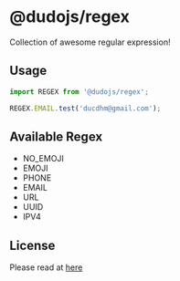 # @dudojs/regex
Collection of awesome regular expression!

## Usage
```javascript
import REGEX from '@dudojs/regex';

REGEX.EMAIL.test('ducdhm@gmail.com');
```

## Available Regex
 * NO_EMOJI
 * EMOJI
 * PHONE
 * EMAIL
 * URL
 * UUID
 * IPV4

## License
Please read at [here](./LICENSE.md)

